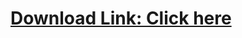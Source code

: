 # [Download Link: Click here](https://www.dropbox.com/scl/fo/y0werz0ms3d0pn04scj4f/AMX4h2i2bE1yBeojvYvBy1M?rlkey=9jnhyesvqoerjnd1tf1vj989l&e=1&st=77664rqq&dl=0)